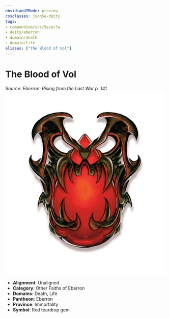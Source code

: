 ```yaml
---
obsidianUIMode: preview
cssclasses: json5e-deity
tags:
- compendium/src/5e/erlw
- deity/eberron
- domain/death
- domain/life
aliases: ["The Blood of Vol"]
---
```

# The Blood of Vol
*Source: Eberron: Rising from the Last War p. 141* 
![](https://raw.githubusercontent.com/5etools-mirror-2/5etools-img/main/deities/ERLW/The%20Blood%20of%20Vol.webp#symbol)

- **Alignment**: Unaligned
- **Category**: Other Faiths of Eberron
- **Domains**: Death, Life
- **Pantheon**: Eberron
- **Province**: Immortality
- **Symbol**: Red teardrop gem
